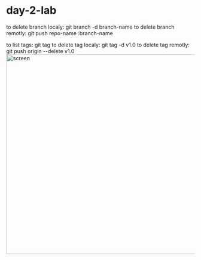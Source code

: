 # day-2-lab

to delete branch localy: git branch -d branch-name
to delete branch remotly: git push repo-name :branch-name

to list tags: git tag
to delete tag localy: git tag -d v1.0
to delete tag remotly: git push origin --delete v1.0
<img width="536" alt="screen" src="https://user-images.githubusercontent.com/108134138/175774577-6166b935-d446-4ea0-940c-a7f6a852e415.png">
